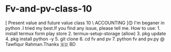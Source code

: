 # Fv-and-pv-class-10
 [ Present value and future value class 10 \ ACCOUNTING ]😊   I'm beganer in python .I tried my best.If you find any issue, please tell me.  How to use: 1. install termux form play store 2. termux-setup-storage (allow) 3. pkg update 4. pkg install python -y 5. git clone 6. cd fv and pv 7. python fv and pv.py  @ Tawfiqur Rahman.Thanks 🇧🇩 BD
